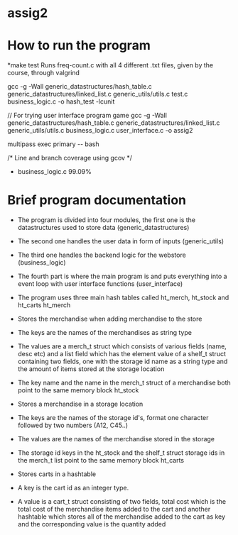 # assig2

# How to run the program
*make test
    Runs freq-count.c with all 4 different .txt files, given by the course, through valgrind 

gcc -g -Wall generic_datastructures/hash_table.c generic_datastructures/linked_list.c generic_utils/utils.c  test.c business_logic.c -o hash_test -lcunit


// For trying user interface program game
gcc -g -Wall generic_datastructures/hash_table.c generic_datastructures/linked_list.c generic_utils/utils.c business_logic.c user_interface.c -o assig2

multipass exec primary -- bash   

/* Line and branch coverage using gcov */
* business_logic.c 99.09% 

 # Brief program documentation
 * The program is divided into four modules, the first one is the datastructures used to store data (generic_datastructures)
 * The second one handles the user data in form of inputs (generic_utils)
 * The third one handles the backend logic for the webstore (business_logic)
 * The fourth part is where the main program is and puts everything into a event loop with user interface functions (user_interface)

 * The program uses three main hash tables called ht_merch, ht_stock and ht_carts
 ht_merch
 * Stores the merchandise when adding merchandise to the store
 * The keys are the names of the merchandises as string type
 * The values are a merch_t struct which consists of various fields (name, desc etc) and a list field which has the element
 value of a shelf_t struct containing two fields, one with the storage id name as a string type and the amount of items stored at
 the storage location
* The key name and the name in the merch_t struct of a merchandise both point to the same memory block
ht_stock
* Stores a merchandise in a storage location
* The keys are the names of the storage id's, format one character followed by two numbers (A12, C45..)
* The values are the names of the merchandise stored in the storage
* The storage id keys in the ht_stock and the shelf_t struct storage ids in the merch_t list point to the same memory block
ht_carts
* Stores carts in a hashtable
* A key is the cart id as an integer type.
* A value is a cart_t struct consisting of two fields, total cost which is the total cost of the merchandise items added to the cart
and another hashtable which stores all of the merchandise added to the cart as key and the corresponding value is the quantity added

